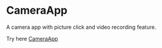 # CameraApp

A camera app with picture click and video recording feature.

Try here [CameraApp](https://mraman007.github.io/CameraApp/)
